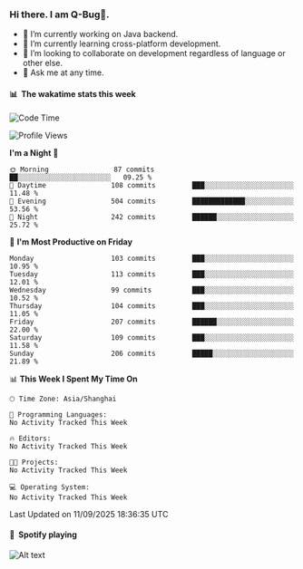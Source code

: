 ### Hi there. I am Q-Bug🐞.

- 🔭 I’m currently working on Java backend.
- 🌱 I’m currently learning cross-platform development.
- 👯 I’m looking to collaborate on development regardless of language or other else.
- 💬 Ask me at any time.

#### 📊 &nbsp;**The wakatime stats this week**  
<!--START_SECTION:waka-->
![Code Time](http://img.shields.io/badge/Code%20Time-352%20hrs%2017%20mins-blue)

![Profile Views](http://img.shields.io/badge/Profile%20Views-0-blue)

**I'm a Night 🦉** 

```text
🌞 Morning                87 commits          ██░░░░░░░░░░░░░░░░░░░░░░░   09.25 % 
🌆 Daytime                108 commits         ███░░░░░░░░░░░░░░░░░░░░░░   11.48 % 
🌃 Evening                504 commits         █████████████░░░░░░░░░░░░   53.56 % 
🌙 Night                  242 commits         ██████░░░░░░░░░░░░░░░░░░░   25.72 % 
```
📅 **I'm Most Productive on Friday** 

```text
Monday                   103 commits         ███░░░░░░░░░░░░░░░░░░░░░░   10.95 % 
Tuesday                  113 commits         ███░░░░░░░░░░░░░░░░░░░░░░   12.01 % 
Wednesday                99 commits          ███░░░░░░░░░░░░░░░░░░░░░░   10.52 % 
Thursday                 104 commits         ███░░░░░░░░░░░░░░░░░░░░░░   11.05 % 
Friday                   207 commits         ██████░░░░░░░░░░░░░░░░░░░   22.00 % 
Saturday                 109 commits         ███░░░░░░░░░░░░░░░░░░░░░░   11.58 % 
Sunday                   206 commits         █████░░░░░░░░░░░░░░░░░░░░   21.89 % 
```


📊 **This Week I Spent My Time On** 

```text
🕑︎ Time Zone: Asia/Shanghai

💬 Programming Languages: 
No Activity Tracked This Week

🔥 Editors: 
No Activity Tracked This Week

🐱‍💻 Projects: 
No Activity Tracked This Week

💻 Operating System: 
No Activity Tracked This Week
```


 Last Updated on 11/09/2025 18:36:35 UTC
<!--END_SECTION:waka-->

#### 🎵 &nbsp;**Spotify playing**  
![Alt text](https://spotify-recently-played-readme.vercel.app/api?user=e5y1o4x7kdt9kf2blu4wvmb4s&unique={true|1|on|yes})
